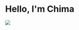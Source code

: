 # Hello, I'm Chima

<a href="https://linkedin.com/in/chimaeze-chinwekele-samuel-00208629a"><img src="https://img.shields.io/badge/LinkedIn-blue" /></a>

<!--
**CHIMAEZECHINWEKELE/ChimaezeChinwekele** is a ✨ _special_ ✨ repository because its `README.md` (this file) appears on your GitHub profile.

Here are some ideas to get you started:

- 🔭 I’m currently working on ...
- 🌱 I’m currently learning ...
- 👯 I’m looking to collaborate on ...
- 🤔 I’m looking for help with ...
- 💬 Ask me about ...
- 📫 How to reach me: ...
- 😄 Pronouns: ...
- ⚡ Fun fact: ...
-->
